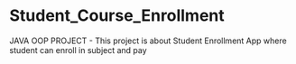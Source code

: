 # Student_Course_Enrollment
JAVA OOP PROJECT - This project is about Student Enrollment App where student can enroll in subject and pay
